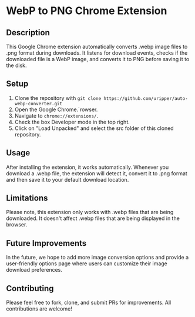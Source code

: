 # WebP to PNG Chrome Extension

## Description
This Google Chrome extension automatically converts .webp image files to .png format during downloads. It listens for download events, checks if the downloaded file is a WebP image, and converts it to PNG before saving it to the disk.

## Setup
1. Clone the repository with `git clone https://github.com/uripper/auto-webp-converter.git`
2. Open the Google Chrome.`rowser.
3. Navigate to `chrome://extensions/`.
4. Check the box  Developer mode in the top right.
5. Click on "Load Unpacked" and select the src folder of this cloned repository.

## Usage
After installing the extension, it works automatically. Whenever you download a .webp file, the extension will detect it, convert it to .png format and then save it to your default download location.

## Limitations
Please note, this extension only works with .webp files that are being downloaded. It doesn't affect .webp files that are being displayed in the browser.

## Future Improvements
In the future, we hope to add more image conversion options and provide a user-friendly options page where users can customize their image download preferences.

## Contributing
Please feel free to fork, clone, and submit PRs for improvements. All contributions are welcome!

